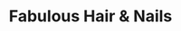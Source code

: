 ---
title: "Fabulous Hair & Nails"
url: /redwood-city/fabulous-hair-and-nails/
shop: hairdresser
---